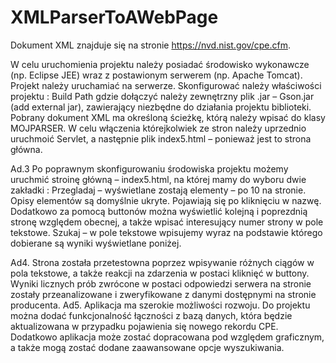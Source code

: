 # XMLParserToAWebPage


Dokument XML znajduje się na stronie https://nvd.nist.gov/cpe.cfm.

W celu uruchomienia projektu należy posiadać  środowisko wykonawcze (np. Eclipse JEE) wraz z postawionym serwerem (np. Apache Tomcat). Projekt należy uruchamiać na serwerze. Skonfigurować należy właściwości projektu : Build Path gdzie dołączyć należy zewnętrzny plik .jar – Gson.jar (add external jar), zawierający niezbędne do działania projektu biblioteki.
Pobrany dokument XML ma określoną ścieżkę, którą należy wpisać do klasy MOJPARSER. W celu włączenia którejkolwiek ze stron należy uprzednio uruchmoić Servlet, a  następnie plik index5.html – ponieważ jest to strona główna.

Ad.3
Po poprawnym skonfigurowaniu środowiska projektu możemy uruchmić stroinę główną – index5.html, na której mamy do wyboru dwie zakładki : 
Przegladaj – wyświetlane zostają elementy – po 10 na stronie. Opisy elementów są domyślnie ukryte. Pojawiają się po kliknięciu w nazwę. Dodatkowo za pomocą buttonów można wyświetlić kolejną i poprezdnią stronę względem obecnej, a także wpisać interesujący numer strony w pole tekstowe.
Szukaj – w pole tekstowe wpisujemy wyraz na podstawie którego dobierane są wyniki wyświetlane poniżej.

Ad4.
Strona została przetestowna poprzez wpisywanie różnych ciągów w pola tekstowe, a także reakcji na zdarzenia w postaci kliknięć w buttony. Wyniki  licznych prób zwrócone w postaci odpowiedzi serwera na stronie zostały przeanalizowane i zweryfikowane z danymi dostępnymi na stronie producenta.
Ad5.
Aplikacja ma szerokie możliwości rozwoju. Do projektu można dodać funkcjonalność łączności z bazą danych, która będzie aktualizowana w  przypadku pojawienia się nowego rekordu CPE.
Dodatkowo aplikacja może zostać dopracowana pod względem graficznym, a także mogą zostać dodane zaawansowane opcje wyszukiwania.

